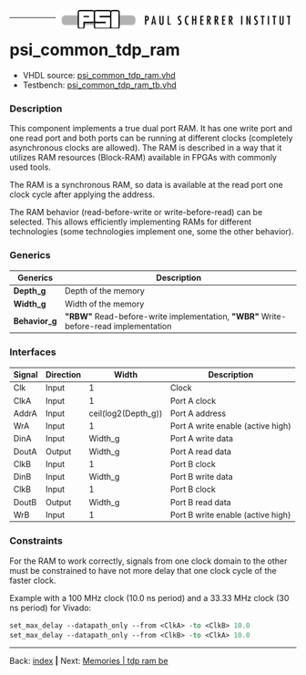 <img align="right" src="../psi_logo.png">

***

# psi\_common\_tdp\_ram

- VHDL source: [psi_common_tdp_ram.vhd](../../hdl/psi_common_tdp_ram_.vhd)
- Testbench: [psi_common_tdp_ram_tb.vhd](../../testbench/psi_common_tdp_ram_tb/psi_common_tdp_ram_tb.vhd)

### Description

This component implements a true dual port RAM. It has one write port
and one read port and both ports can be running at different clocks
(completely asynchronous clocks are allowed). The RAM is described in a
way that it utilizes RAM resources (Block-RAM) available in FPGAs with
commonly used tools.

The RAM is a synchronous RAM, so data is available at the read port one
clock cycle after applying the address.

The RAM behavior (read-before-write or write-before-read) can be
selected. This allows efficiently implementing RAMs for different
technologies (some technologies implement one, some the other behavior).

### Generics
Generics                | Description
------------------------|------------
**Depth\_g**						|	Depth of the memory
**Width\_g** 						| Width of the memory
**Behavior\_g** 				| **"RBW"** Read-before-write implementation, **"WBR"** Write-before-read implementation

### Interfaces

Signal                 |Direction  | Width                 | Description
-----------------------|-----------|---------------------- |-----------------------------------
Clk                    | Input     |  1                    |  Clock
ClkA                   | Input     |  1                    |  Port A clock
AddrA                  | Input     |  ceil(log2(Depth\_g)) |  Port A address
WrA                    | Input     |  1                    |  Port A write enable (active high)
DinA                   | Input     |  Width\_g             |  Port A write data
DoutA                  | Output    |  Width\_g             |  Port A read data
ClkB  								 | Input     |  1                    |  Port B clock  
DinB  								 | Input     | Width\_g              |  Port B write data
ClkB                   | Input     |  1                    |  Port B clock  
DoutB                  | Output    |  Width\_g             |  Port B read data
WrB                    | Input     |  1                    |  Port B write enable (active high)

### Constraints

For the RAM to work correctly, signals from one clock domain to the
other must be constrained to have not more delay that one clock cycle of
the faster clock.

Example with a 100 MHz clock (10.0 ns period) and a 33.33 MHz clock (30
ns period) for Vivado:

```tcl
set_max_delay --datapath_only --from <ClkA> -to <ClkB> 10.0
set_max_delay --datapath_only --from <ClkB> -to <ClkA> 10.0
````

***

Back: [index](../psi_common_index.md) **|** Next: [Memories | tdp ram be](../ch3_memories/ch3_4_tdp_ram_be.md)
